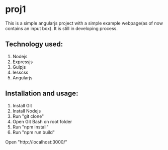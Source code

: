 proj1
=====

This is a simple angularjs project with a simple example webpage(as of now contains an input box).
It is still in developing process.

Technology used:
----------------

1. Nodejs
2. Expressjs
3. Gulpjs
4. lesscss
5. Angularjs

Installation and usage:
-----------------------

1. Install Git
2. Install Nodejs
3. Run "git clone"
4. Open Git Bash on root folder
5. Run "npm install"
6. Run "npm run build"

Open "http://localhost:3000/"





